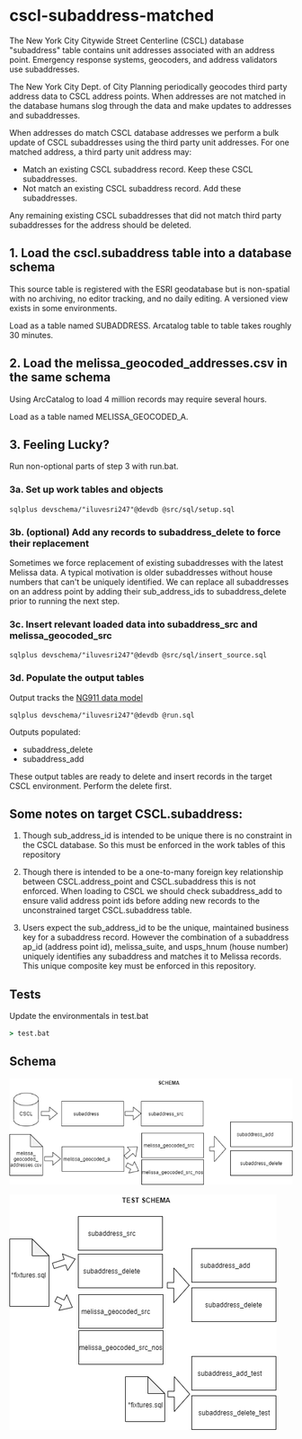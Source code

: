 # cscl-subaddress-matched

The New York City Citywide Street Centerline (CSCL) database "subaddress" table contains unit addresses associated with an address point.  Emergency response systems, geocoders, and address validators use subaddresses.

The New York City Dept. of City Planning periodically geocodes third party address data to CSCL address points.  When addresses are not matched in the database humans slog through the data and make updates to addresses and subaddresses.

When addresses do match CSCL database addresses we perform a bulk update of CSCL subaddresses using the third party unit addresses.  For one matched address, a third party unit address may:

* Match an existing CSCL subaddress record.  Keep these CSCL subaddresses.
* Not match an existing CSCL subaddress record.  Add these subaddresses.

Any remaining existing CSCL subaddresses that did not match third party subaddresses for the address should be deleted. 


## 1. Load the cscl.subaddress table into a database schema 

This source table is registered with the ESRI geodatabase but is non-spatial with no archiving, no editor tracking, and no daily editing.  A versioned view exists in some environments.

Load as a table named SUBADDRESS.  Arcatalog table to table takes roughly 30 minutes.

## 2. Load the melissa_geocoded_addresses.csv in the same schema 

Using ArcCatalog to load 4 million records may require several hours.

Load as a table named MELISSA_GEOCODED_A.

## 3. Feeling Lucky?  

Run non-optional parts of step 3 with run.bat. 

### 3a. Set up work tables and objects 

```
sqlplus devschema/"iluvesri247"@devdb @src/sql/setup.sql 
```

### 3b. (optional) Add any records to subaddress_delete to force their replacement

 Sometimes we force replacement of existing subaddresses with the latest Melissa data.  A typical motivation is older subaddresses without house numbers that can't be uniquely identified.  We can replace all subaddresses on an address point by adding their sub_address_ids to subaddress_delete prior to running the next step.

### 3c. Insert relevant loaded data into subaddress_src and melissa_geocoded_src

```
sqlplus devschema/"iluvesri247"@devdb @src/sql/insert_source.sql 
```

### 3d. Populate the output tables

Output tracks the [NG911 data model](https://www.nena.org/page/NG911GISDataModel)

```
sqlplus devschema/"iluvesri247"@devdb @run.sql 
```

Outputs populated:

* subaddress_delete
* subaddress_add

These output tables are ready to delete and insert records in the target CSCL
environment. Perform the delete first.

## Some notes on target CSCL.subaddress:

1. Though sub_address_id is intended to be unique there is no constraint in the CSCL database. So this must be enforced in the work tables of this repository

2. Though there is intended to be a one-to-many foreign key relationship between CSCL.address_point and CSCL.subaddress this is not enforced. When loading to CSCL we should check subaddress_add to ensure valid address point ids before adding new records to the unconstrained target CSCL.subaddress table.

3. Users expect the sub_address_id to be the unique, maintained business key for a subaddress record.  However the combination of a subaddress ap_id (address point id), melissa_suite, and usps_hnum (house number) uniquely identifies any subaddress and matches it to Melissa records.  This unique composite key must be enforced in this repository.

## Tests

Update the environmentals in test.bat
```bat
> test.bat
```

## Schema

![schema diagram png](https://github.com/mattyschell/cscl-subaddress-matched/blob/main/doc/schema.png?raw=true)

![test schema diagram png](https://github.com/mattyschell/cscl-subaddress-matched/blob/main/doc/test_schema.png?raw=true)






 